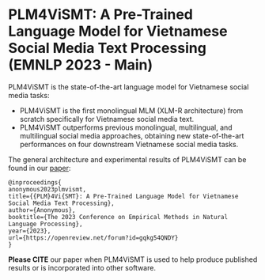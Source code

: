 # <a name="introduction"></a> PLM4ViSMT: A Pre-Trained Language Model for Vietnamese Social Media Text Processing (EMNLP 2023 - Main)

PLM4ViSMT is the state-of-the-art language model for Vietnamese social media tasks:

 - PLM4ViSMT is the first monolingual MLM (XLM-R architecture) from scratch specifically for Vietnamese social media text.
 - PLM4ViSMT outperforms previous monolingual, multilingual, and multilingual social media approaches, obtaining new state-of-the-art performances on four downstream Vietnamese social media tasks.

The general architecture and experimental results of PLM4ViSMT can be found in our [paper](https://openreview.net/forum?id=gqkg54QNDY):

    @inproceedings{
    anonymous2023plmvismt,
    title={{PLM}4Vi{SMT}: A Pre-Trained Language Model for Vietnamese Social Media Text Processing},
    author={Anonymous},
    booktitle={The 2023 Conference on Empirical Methods in Natural Language Processing},
    year={2023},
    url={https://openreview.net/forum?id=gqkg54QNDY}
    }
    

**Please CITE** our paper when PLM4ViSMT is used to help produce published results or is incorporated into other software.
